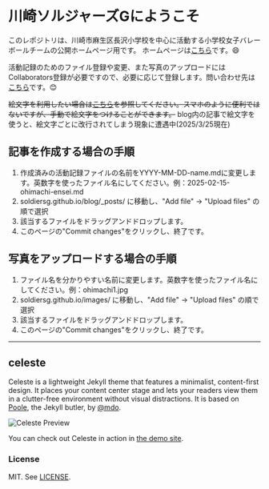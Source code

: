 # 川崎ソルジャーズGにようこそ

このレポジトリは、川崎市麻生区長沢小学校を中心に活動する小学校女子バレーボールチームの公開ホームページ用です。
ホームページは[こちら](https://soldiersg.github.io/)です。😄

活動記録のためのファイル登録や変更、また写真のアップロードにはCollaborators登録が必要ですので、必要に応じて登録します。問い合わせ先は[こちら](mailto:kawasakisoldiersg@gmail.com)です。😊

~~絵文字を利用したい場合は[こちら](https://gist.github.com/rxaviers/7360908)を参照してください。スマホのように便利ではないですが、手動で絵文字をつけることができます。~~
blog内の記事で絵文字を使うと、絵文字ごとに改行されてしまう現象に遭遇中(2025/3/25現在)

## 記事を作成する場合の手順
1. 作成済みの活動記録ファイルの名前をYYYY-MM-DD-name.mdに変更します。英数字を使ったファイル名にしてください。例：2025-02-15-ohimachi-ensei.md
2. soldiersg.github.io/blog/_posts/ に移動し、"Add file" -> "Upload files" の順で選択
3. 該当するファイルをドラッグアンドドロップします。
4. このページの"Commit changes"をクリックし、終了です。

## 写真をアップロードする場合の手順
1. ファイル名を分かりやすい名前に変更します。英数字を使ったファイル名にしてください。例：ohimachi1.jpg
2. soldiersg.github.io/images/ に移動し、"Add file" -> "Upload files" の順で選択
3. 該当するファイルをドラッグアンドドロップします。
4. このページの"Commit changes"をクリックし、終了です。


---
## celeste

Celeste is a lightweight Jekyll theme that features a minimalist, content-first design. It places your content center stage and lets your readers view them in a clutter-free environment without visual distractions. It is based on [Poole](https://github.com/poole/poole), the Jekyll butler, by [@mdo](https://github.com/mdo).

![Celeste Preview](https://user-images.githubusercontent.com/4868132/48317284-981f4080-e62a-11e8-94e4-f3d7db9506a7.png)

You can check out Celeste in action in [the demo site](https://nicoelayda.github.io/celeste).

### License

MIT. See [LICENSE](https://github.com/nicoelayda/celeste/blob/master/LICENSE).
